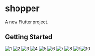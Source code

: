 # shopper

A new Flutter project.

## Getting Started

![1](https://user-images.githubusercontent.com/69325037/120926172-1dccd500-c6dc-11eb-96c7-1bfcdd6aa177.jpeg)
![2](https://user-images.githubusercontent.com/69325037/120926280-874ce380-c6dc-11eb-8e27-0b014fa7826a.jpeg)
![3](https://user-images.githubusercontent.com/69325037/120926272-7f8d3f00-c6dc-11eb-9e72-8e25bd76026f.jpeg)
![4](https://user-images.githubusercontent.com/69325037/120926268-73a17d00-c6dc-11eb-827e-52816340d76f.jpeg)
![5](https://user-images.githubusercontent.com/69325037/120926261-6c7a6f00-c6dc-11eb-9d2b-3c1cf490f1b0.jpeg)
![6](https://user-images.githubusercontent.com/69325037/120926243-5f5d8000-c6dc-11eb-871d-01033d87325a.jpeg)
![7](https://user-images.githubusercontent.com/69325037/120926240-5a98cc00-c6dc-11eb-8632-7c40b7a5720d.jpeg)
![8](https://user-images.githubusercontent.com/69325037/120926236-57054500-c6dc-11eb-9bb3-7714460bb88c.jpeg)
![9](https://user-images.githubusercontent.com/69325037/120926230-5371be00-c6dc-11eb-89af-61d10c0dbc5b.jpeg)![10](https://user-images.githubusercontent.com/69325037/120926221-4f45a080-c6dc-11eb-8417-87924359acf9.jpeg)
